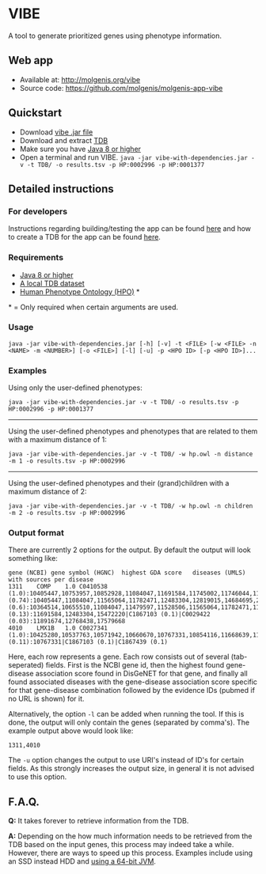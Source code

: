 # VIBE

A tool to generate prioritized genes using phenotype information.

## Web app

* Available at: http://molgenis.org/vibe
* Source code: https://github.com/molgenis/molgenis-app-vibe

## Quickstart

* Download [vibe .jar file][vibe_download]
* Download and extract [TDB][tdb_download]
* Make sure you have [Java 8 or higher][java_download]
* Open a terminal and run VIBE. `java -jar vibe-with-dependencies.jar -v -t TDB/ -o results.tsv -p HP:0002996 -p HP:0001377`

## Detailed instructions

### For developers

Instructions regarding building/testing the app can be found [here](./app/README.md) and how to create a TDB for the app can be found [here](./database/README.md).

### Requirements

* [Java 8 or higher][java_download]
* [A local TDB dataset][tdb_download]
* [Human Phenotype Ontology (HPO)][hpo_owl] *

\* = Only required when certain arguments are used.

### Usage

`java -jar vibe-with-dependencies.jar [-h] [-v] -t <FILE> [-w <FILE> -n <NAME> -m <NUMBER>] [-o <FILE>] [-l] [-u] -p <HPO ID> [-p <HPO ID>]...`

### Examples

Using only the user-defined phenotypes:

`java -jar vibe-with-dependencies.jar -v -t TDB/ -o results.tsv -p HP:0002996 -p HP:0001377`

---

Using the user-defined phenotypes and phenotypes that are related to them with a maximum distance of 1:

`java -jar vibe-with-dependencies.jar -v -t TDB/ -w hp.owl -n distance -m 1 -o results.tsv -p HP:0002996`

---

Using the user-defined phenotypes and their (grand)children with a maximum distance of 2:

`java -jar vibe-with-dependencies.jar -v -t TDB/ -w hp.owl -n children -m 2 -o results.tsv -p HP:0002996`

### Output format

There are currently 2 options for the output. By default the output will look something like:

```
gene (NCBI)	gene symbol (HGNC)	highest GDA score	diseases (UMLS) with sources per disease
1311	COMP	1.0	C0410538 (1.0):10405447,10753957,10852928,11084047,11691584,11745002,11746044,11746045,11782471,11891674,11968079,12479386,12483304,12483437,12768438,12792737,12819015,14580238,15094116,15183431,15266613,15337766,15551305,15579310,15694129,15756302,15880723,16199550,16514635,16520029,17200202,17307347,17394206,17570134,17579668,17588960,18193163,18546327,19762713,20301660,20578249,20819661,20936634,21042783,21599986,21922596,22006726,23562786,24194321,24595329,24892720,24997222,29104872,7670471,7670472,9021009,9184241,9188668,9388247,9452026,9452063,9463320,9632164,9749943,9880218,9887340,9921895,9923655|C1838280 (0.74):10405447,11084047,11565064,11782471,12483304,12819015,14684695,20301302,21922596,7670472,9021009,9184241,9452026,9463320,9887340,9921895,9923655|C0026760 (0.6):10364514,10655510,11084047,11479597,11528506,11565064,11782471,11968079,12479386,12483304,12819015,15183431,15337766,15694129,15756302,15880723,16199550,16514635,17133256,17200202,17570134,18193163,18682400,19808781,20578249,20936634,21922596,24595329,24997222,7670472,9184241,9463320,9921895,9923655|C0013336 (0.13):11691584,12483304,15472220|C1867103 (0.1)|C0029422 (0.03):11891674,12768438,17579668
4010	LMX1B	1.0	C0027341 (1.0):10425280,10537763,10571942,10660670,10767331,10854116,11668639,11956244,11978876,12215822,12792813,12819019,15562281,15638822,15774843,15785774,15928687,16825280,17166916,17431898,17515884,17657578,17710881,18414507,18535845,18538102,18562181,18595794,18634531,18952915,19147669,19222527,19721866,20199424,20531206,20568247,21184584,21850167,22211385,23687361,24042019,24720768,25380522,25898926,26380986,26560070,28335748,9590287,9590288,9618165,9664684,9837817|C0029422 (0.11):10767331|C1867103 (0.1)|C1867439 (0.1)
```

Here, each row represents a gene. Each row consists out of several (tab-seperated) fields. First is the NCBI gene id, then the highest found gene-disease association score found in DisGeNET for that gene, and finally all found associated diseases with the gene-disease association score specific for that gene-disease combination followed by the evidence IDs (pubmed if no URL is shown) for it.

Alternatively, the option `-l` can be added when running the tool. If this is done, the output will only contain the genes (separated by comma's). The example output above would look like:

```
1311,4010
```

The `-u` option changes the output to use URI's instead of ID's for certain fields. As this strongly increases the output size, in general it is not advised to use this option.

## F.A.Q.

**Q:** It takes forever to retrieve information from the TDB.

**A:** Depending on the how much information needs to be retrieved from the TDB based on the input genes, this process may indeed take a while. However, there are ways to speed up this process. Examples include using an SSD instead HDD and [using a 64-bit JVM](https://jena.apache.org/documentation/tdb/architecture.html#caching-on-32-and-64-bit-java-systems).

[vibe_download]: https://github.com/molgenis/vibe/releases/latest
[java_download]:https://www.java.com/download
[tdb_download]: http://molgenis.org/downloads/vibe/vibe-3.0.0-tdb.tar.gz
[jena_download]:https://jena.apache.org/download/index.cgi
[jena_configure]: https://jena.apache.org/documentation/tools/#setting-up-your-environment
[hpo_owl]:http://purl.obolibrary.org/obo/hp.owl
